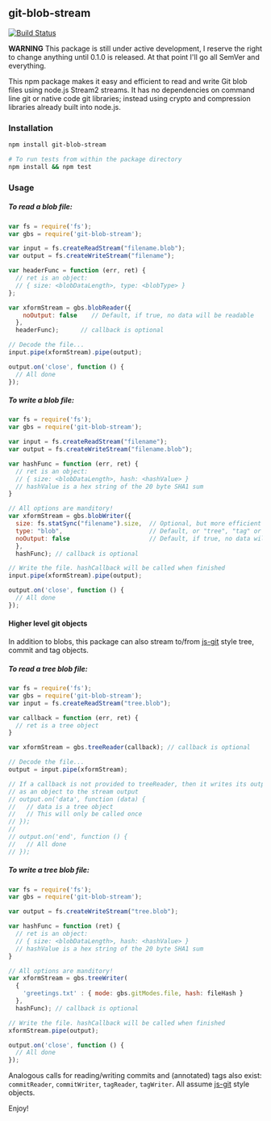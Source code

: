 ## git-blob-stream

[![Build Status](https://travis-ci.org/vsivsi/git-blob-stream.svg)](https://travis-ci.org/vsivsi/git-blob-stream)

**WARNING** This package is still under active development, I reserve the right to change anything until 0.1.0 is released. At that point I'll go all SemVer and everything.

This npm package makes it easy and efficient to read and write Git blob files using node.js Stream2 streams. It has no dependencies on command line git or native code git libraries; instead using crypto and compression libraries already built into node.js.

### Installation

```bash
npm install git-blob-stream

# To run tests from within the package directory
npm install && npm test
```

### Usage

##### To read a blob file:

```javascript
var fs = require('fs');
var gbs = require('git-blob-stream');

var input = fs.createReadStream("filename.blob");
var output = fs.createWriteStream("filename");

var headerFunc = function (err, ret) {
  // ret is an object:
  // { size: <blobDataLength>, type: <blobType> }
};

var xformStream = gbs.blobReader({
    noOutput: false    // Default, if true, no data will be readable
  },
  headerFunc);      // callback is optional

// Decode the file...
input.pipe(xformStream).pipe(output);

output.on('close', function () {
  // All done
});
```

##### To write a blob file:

```javascript
var fs = require('fs');
var gbs = require('git-blob-stream');

var input = fs.createReadStream("filename");
var output = fs.createWriteStream("filename.blob");

var hashFunc = function (err, ret) {
  // ret is an object:
  // { size: <blobDataLength>, hash: <hashValue> }
  // hashValue is a hex string of the 20 byte SHA1 sum
}

// All options are manditory!
var xformStream = gbs.blobWriter({
  size: fs.statSync("filename").size,  // Optional, but more efficient if provided!
  type: "blob",                        // Default, or "tree", "tag" or "commit"
  noOutput: false                      // Default, if true, no data will be written
  },
  hashFunc); // callback is optional

// Write the file. hashCallback will be called when finished
input.pipe(xformStream).pipe(output);

output.on('close', function () {
  // All done
});
```

#### Higher level git objects

In addition to blobs, this package can also stream to/from [js-git](https://github.com/creationix) style tree, commit and tag objects.

##### To read a tree blob file:

```javascript
var fs = require('fs');
var gbs = require('git-blob-stream');
var input = fs.createReadStream("tree.blob");

var callback = function (err, ret) {
  // ret is a tree object
}

var xformStream = gbs.treeReader(callback); // callback is optional

// Decode the file...
output = input.pipe(xformStream);

// If a callback is not provided to treeReader, then it writes its output
// as an object to the stream output
// output.on('data', function (data) {
//   // data is a tree object
//   // This will only be called once
// });
//
// output.on('end', function () {
//   // All done
// });
```

##### To write a tree blob file:

```javascript
var fs = require('fs');
var gbs = require('git-blob-stream');

var output = fs.createWriteStream("tree.blob");

var hashFunc = function (ret) {
  // ret is an object:
  // { size: <blobDataLength>, hash: <hashValue> }
  // hashValue is a hex string of the 20 byte SHA1 sum
}

// All options are manditory!
var xformStream = gbs.treeWriter(
  {
    'greetings.txt' : { mode: gbs.gitModes.file, hash: fileHash }
  },
  hashFunc); // callback is optional

// Write the file. hashCallback will be called when finished
xformStream.pipe(output);

output.on('close', function () {
  // All done
});
```

Analogous calls for reading/writing commits and (annotated) tags also exist:
`commitReader`, `commitWriter`, `tagReader`, `tagWriter`.
All assume [js-git](https://github.com/creationix) style objects.

Enjoy!
